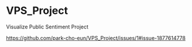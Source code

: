 # VPS_Project
Visualize Public Sentiment Project

https://github.com/park-cho-eun/VPS_Project/issues/1#issue-1877614778
